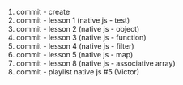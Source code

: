 1. commit - create
2. commit - lesson 1 (native js - test)
2. commit - lesson 2 (native js - object)
3. commit - lesson 3 (native js - function)
4. commit - lesson 4 (native js - filter)
5. commit - lesson 5 (native js - map)
6. commit - lesson 8 (native js - associative array)
7. commit - playlist native js #5 (Victor)
